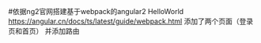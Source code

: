 #依据ng2官网搭建基于webpack的angular2 HelloWorld
https://angular.cn/docs/ts/latest/guide/webpack.html
添加了两个页面（登录页和首页）
并添加路由